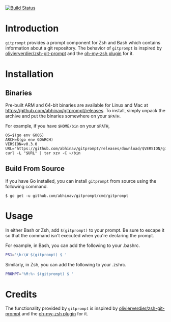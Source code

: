 [![Build Status](https://travis-ci.org/abhinav/gitprompt.svg?branch=master)](https://travis-ci.org/abhinav/gitprompt)

Introduction
============

`gitprompt` provides a prompt component for Zsh and Bash which contains
information about a git repository. The behavior of `gitprompt` is inspired by
[olivierverdier/zsh-git-prompt] and the [oh-my-zsh plugin] for it.

Installation
============

Binaries
--------

Pre-built ARM and 64-bit binaries are available for Linux and Mac at
<https://github.com/abhinav/gitprompt/releases>. To install, simply unpack the
archive and put the binaries somewhere on your `$PATH`.

For example, if you have `$HOME/bin` on your `$PATH`,

    OS=$(go env GOOS)
    ARCH=$(go env GOARCH)
    VERSION=v0.3.0
    URL="https://github.com/abhinav/gitprompt/releases/download/$VERSION/gitprompt.$VERSION.$OS.$ARCH.tar.gz"
    curl -L "$URL" | tar xzv -C ~/bin

Build From Source
-----------------

If you have Go installed, you can install `gitprompt` from source using the
following command.

    $ go get -u github.com/abhinav/gitprompt/cmd/gitprompt

Usage
=====

In either Bash or Zsh, add `$(gitprompt)` to your prompt. Be sure to escape it
so that the command isn't executed when you're declaring the prompt.

For example, in Bash, you can add the following to your .bashrc.

```sh
PS1='\h:\W $(gitprompt) $ '
```

Similarly, in Zsh, you can add the following to your .zshrc.

```sh
PROMPT='%M:%~ $(gitprompt) $ '
```

Credits
=======

The functionality provided by `gitprompt` is inspired by
[olivierverdier/zsh-git-prompt] and the [oh-my-zsh plugin] for it.

  [olivierverdier/zsh-git-prompt]: https://github.com/olivierverdier/zsh-git-prompt
  [oh-my-zsh plugin]: https://github.com/robbyrussell/oh-my-zsh/tree/master/plugins/git-prompt
